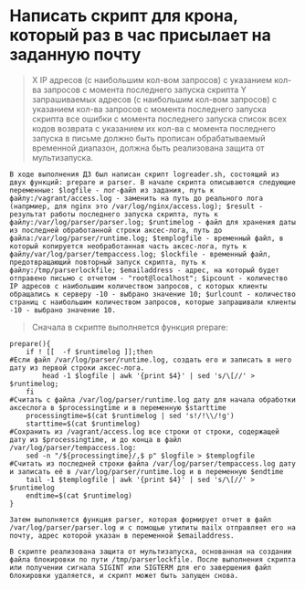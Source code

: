 # Написать скрипт для крона, который раз в час присылает на заданную почту

> X IP адресов (с наибольшим кол-вом запросов) с указанием кол-ва запросов c момента последнего запуска скрипта
> Y запрашиваемых адресов (с наибольшим кол-вом запросов) с указанием кол-ва запросов c момента последнего запуска скрипта
> все ошибки c момента последнего запуска
> список всех кодов возврата с указанием их кол-ва с момента последнего запуска в письме должно быть прописан
> обрабатываемый временной диапазон, должна быть реализована защита от мультизапуска.
```
В ходе выполнения ДЗ был написан скрипт logreader.sh, состоящий из двух функций: prepare и parser. В начале скрипта описываются следующие переменные: $logfile - лог-файл из задания, путь к файлу:/vagrant/access.log - заменить на путь до реального лога (напрмиер, для nginx это /var/log/nginx/access.log); $result - результат работы последнего запуска скрипта, путь к файлу:/var/log/parser/parser.log; $runtimelog - файл для хранения даты из последней обработанной строки аксес-лога, путь до файла:/var/log/parser/runtime.log; $templogfile - временный файл, в который копируется необработанная часть аксес-лога, путь к файлу/var/log/parser/tempaccess.log; $lockfile - временный файл, предотвращающий повторный запуск скрипта, путь к файлу:/tmp/parserlockfile; $emailaddress - адрес, на который будет отправено письмо с отчетом - "root@localhost"; $ipcount - количество IP адресов с наибольшим количеством запросов, с которых клиенты обращались к серверу -10 - выбрано значение 10; $urlcount - количество страниц с наибольшим количеством запросов, которые запрашивали клиенты -10 - выбрано значение 10.
```
> Сначала в скрипте выполняется функция prepare:
```
prepare(){
    if ! [[  -f $runtimelog ]];then
#Если файл /var/log/parser/runtime.log, создать его и записать в него дату из первой строки аксес-лога. 
        head -1 $logfile | awk '{print $4}' | sed 's/\[//' > $runtimelog;
    fi
#Считать с файла /var/log/parser/runtime.log дату для начала обработки аксеслога в $processingtime и в переменную $starttime
    processingtime=$(cat $runtimelog | sed 's!/!\\/!g')
    starttime=$(cat $runtimelog)
#Сохранить из /vagrant/access.log все строки от строки, содержащей дату из $processingtime, и до конца в файл /var/log/parser/tempaccess.log:
    sed -n "/${processingtime}/,$ p" $logfile > $templogfile
#Считать из последней строки файла /var/log/parser/tempaccess.log дату и записать её в /var/log/parser/runtime.log и в переменную $endtime
    tail -1 $templogfile | awk '{print $4}' | sed 's/\[//' > $runtimelog
    endtime=$(cat $runtimelog)
}
```
```
Затем выполняется функция parser, которая формирует отчет в файл /var/log/parser/parser.log и с помощью утилиты mailx отправляет его на почту, адрес которой указан в переменной $emailaddress.

В скрипте реализована защита от мультизапуска, основанная на создании файла блокировки по пути /tmp/parserlockfile. После выполнения скрипта или получении сигнала SIGINT или SIGTERM для его завершения файл блокировки удаляется, и скрипт может быть запущен снова.
```
